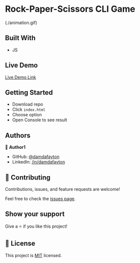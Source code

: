 # Rock-Paper-Scissors CLI Game
(./animation.gif)

## Built With

- JS


## Live Demo

[Live Demo Link](https://damdafayton.github.io/rock-paper-scissors/)


## Getting Started

- Download repo
- Click `index.html`
- Choose option
- Open Console to see result


## Authors

👤 **Author1**

- GitHub: [@damdafayton](https://github.com/damdafayton)
- LinkedIn: [/in/damdafayton](https://linkedin.com/in/damdafayton)


## 🤝 Contributing

Contributions, issues, and feature requests are welcome!

Feel free to check the [issues page](../../issues/).


## Show your support

Give a ⭐️ if you like this project!


## 📝 License

This project is [MIT](./MIT.md) licensed.